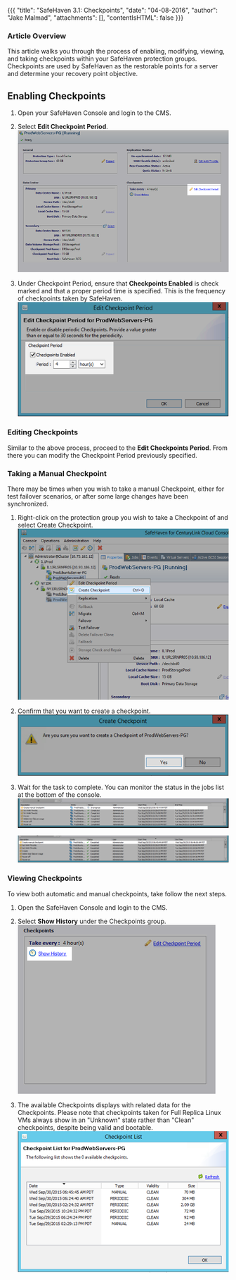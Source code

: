 {{{
  "title": "SafeHaven 3.1: Checkpoints",
  "date": "04-08-2016",
  "author": "Jake Malmad",
  "attachments": [],
  "contentIsHTML": false
}}}

### Article Overview
This article walks you through the process of enabling, modifying, viewing, and taking checkpoints within your SafeHaven protection groups. Checkpoints are used by SafeHaven as the restorable points for a server and determine your recovery point objective.

## Enabling Checkpoints
1. Open your SafeHaven Console and login to the CMS.

2. Select **Edit Checkpoint Period**.
   ![Edit Checkpoints](../images/SAHA31-Checkpoints-1.png)

3. Under Checkpoint Period, ensure that **Checkpoints Enabled** is check marked and that a proper period time is specified. This is the frequency of checkpoints taken by SafeHaven.
   ![Checkpoints Enabled](../images/SAHA31-Checkpoints-2.png)

### Editing Checkpoints
Similar to the above process, proceed to the **Edit Checkpoints Period**. From there you can modify the Checkpoint Period previously specified.

### Taking a Manual Checkpoint
There may be times when you wish to take a manual Checkpoint, either for test failover scenarios, or after some large changes have been synchronized.

1. Right-click on the protection group you wish to take a Checkpoint of and select Create Checkpoint.
   ![Create Checkpoints](../images/SAHA31-Checkpoints-3.png)

2. Confirm that you want to create a checkpoint.
   ![Confirm Checkpoints](../images/SAHA31-Checkpoints-4.png)

3. Wait for the task to complete. You can monitor the status in the jobs list at the bottom of the console.
   ![InProgress Checkpoints](../images/SAHA31-Checkpoints-5.png)

   ![Completed Checkpoints](../images/SAHA31-Checkpoints-6.png)

### Viewing Checkpoints
To view both automatic and manual checkpoints, take follow the next steps.

1. Open the SafeHaven Console and login to the CMS.

2. Select **Show History** under the Checkpoints group.
   ![Show History Checkpoints](../images/SAHA31-Checkpoints-7.png)

3. The available Checkpoints displays with related data for the Checkpoints. Please note that checkpoints taken for Full Replica Linux VMs always show in an "Unknown" state rather than "Clean" checkpoints, despite being valid and bootable.
   ![Listed Checkpoints](../images/SAHA31-Checkpoints-8.png)
